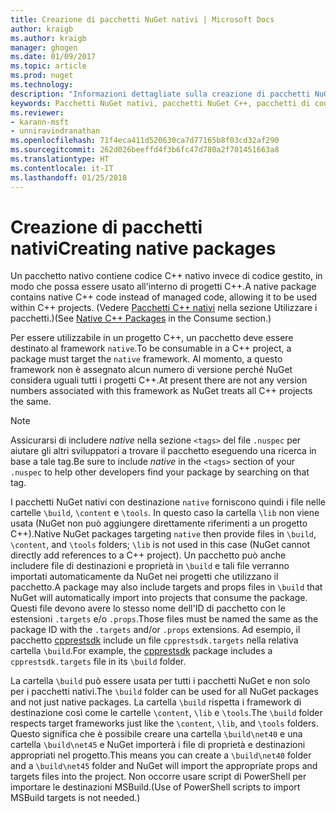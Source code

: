 ```yaml
---
title: Creazione di pacchetti NuGet nativi | Microsoft Docs
author: kraigb
ms.author: kraigb
manager: ghogen
ms.date: 01/09/2017
ms.topic: article
ms.prod: nuget
ms.technology: 
description: "Informazioni dettagliate sulla creazione di pacchetti NuGet nativi che contengono codice C++ anziché codice gestito, da usare in progetti C++."
keywords: Pacchetti NuGet nativi, pacchetti NuGet C++, pacchetti di codice nativo, progetti C++ di destinazione
ms.reviewer:
- karann-msft
- unniravindranathan
ms.openlocfilehash: 71f4eca411d520630ca7d77165b8f03cd32af290
ms.sourcegitcommit: 262d026beeffd4f3b6fc47d780a2f701451663a8
ms.translationtype: HT
ms.contentlocale: it-IT
ms.lasthandoff: 01/25/2018
---
```

# <a name="creating-native-packages"></a><span data-ttu-id="4026e-104">Creazione di pacchetti nativi</span><span class="sxs-lookup"><span data-stu-id="4026e-104">Creating native packages</span></span>

<span data-ttu-id="4026e-105">Un pacchetto nativo contiene codice C++ nativo invece di codice gestito, in modo che possa essere usato all'interno di progetti C++.</span><span class="sxs-lookup"><span data-stu-id="4026e-105">A native package contains native C++ code instead of managed code, allowing it to be used within C++ projects.</span></span> <span data-ttu-id="4026e-106">(Vedere [Pacchetti C++ nativi](../consume-packages/finding-and-choosing-packages.md#native-cpp-packages) nella sezione Utilizzare i pacchetti.)</span><span class="sxs-lookup"><span data-stu-id="4026e-106">(See [Native C++ Packages](../consume-packages/finding-and-choosing-packages.md#native-cpp-packages) in the Consume section.)</span></span>

<span data-ttu-id="4026e-107">Per essere utilizzabile in un progetto C++, un pacchetto deve essere destinato al framework `native`.</span><span class="sxs-lookup"><span data-stu-id="4026e-107">To be consumable in a C++ project, a package must target the `native` framework.</span></span> <span data-ttu-id="4026e-108">Al momento, a questo framework non è assegnato alcun numero di versione perché NuGet considera uguali tutti i progetti C++.</span><span class="sxs-lookup"><span data-stu-id="4026e-108">At present there are not any version numbers associated with this framework as NuGet treats all C++ projects the same.</span></span>

> [!Note]
> <span data-ttu-id="4026e-109">Assicurarsi di includere *native* nella sezione `<tags>` del file `.nuspec` per aiutare gli altri sviluppatori a trovare il pacchetto eseguendo una ricerca in base a tale tag.</span><span class="sxs-lookup"><span data-stu-id="4026e-109">Be sure to include *native* in the `<tags>` section of your `.nuspec` to help other developers find your package by searching on that tag.</span></span>

<span data-ttu-id="4026e-110">I pacchetti NuGet nativi con destinazione `native` forniscono quindi i file nelle cartelle `\build`, `\content` e `\tools`. In questo caso la cartella `\lib` non viene usata (NuGet non può aggiungere direttamente riferimenti a un progetto C++).</span><span class="sxs-lookup"><span data-stu-id="4026e-110">Native NuGet packages targeting `native` then provide files in `\build`, `\content`, and `\tools` folders; `\lib` is not used in this case (NuGet cannot directly add references to a C++ project).</span></span> <span data-ttu-id="4026e-111">Un pacchetto può anche includere file di destinazioni e proprietà in `\build` e tali file verranno importati automaticamente da NuGet nei progetti che utilizzano il pacchetto.</span><span class="sxs-lookup"><span data-stu-id="4026e-111">A package may also include targets and props files in `\build` that NuGet will automatically import into projects that consume the package.</span></span> <span data-ttu-id="4026e-112">Questi file devono avere lo stesso nome dell'ID di pacchetto con le estensioni `.targets` e/o `.props`.</span><span class="sxs-lookup"><span data-stu-id="4026e-112">Those files must be named the same as the package ID with the `.targets` and/or `.props` extensions.</span></span> <span data-ttu-id="4026e-113">Ad esempio, il pacchetto [cpprestsdk](https://nuget.org/packages/cpprestsdk/) include un file `cpprestsdk.targets` nella relativa cartella `\build`.</span><span class="sxs-lookup"><span data-stu-id="4026e-113">For example, the [cpprestsdk](https://nuget.org/packages/cpprestsdk/) package includes a `cpprestsdk.targets` file in its `\build` folder.</span></span>

<span data-ttu-id="4026e-114">La cartella `\build` può essere usata per tutti i pacchetti NuGet e non solo per i pacchetti nativi.</span><span class="sxs-lookup"><span data-stu-id="4026e-114">The `\build` folder can be used for all NuGet packages and not just native packages.</span></span> <span data-ttu-id="4026e-115">La cartella `\build` rispetta i framework di destinazione così come le cartelle `\content`, `\lib` e `\tools`.</span><span class="sxs-lookup"><span data-stu-id="4026e-115">The `\build` folder respects target frameworks just like the `\content`, `\lib`, and `\tools` folders.</span></span> <span data-ttu-id="4026e-116">Questo significa che è possibile creare una cartella `\build\net40` e una cartella `\build\net45` e NuGet importerà i file di proprietà e destinazioni appropriati nel progetto.</span><span class="sxs-lookup"><span data-stu-id="4026e-116">This means you can create a `\build\net40` folder and a `\build\net45` folder and NuGet will import the appropriate props and targets files into the project.</span></span> <span data-ttu-id="4026e-117">Non occorre usare script di PowerShell per importare le destinazioni MSBuild.</span><span class="sxs-lookup"><span data-stu-id="4026e-117">(Use of PowerShell scripts to import MSBuild targets is not needed.)</span></span>
